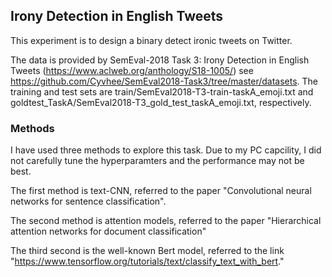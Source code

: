 ## Irony Detection in English Tweets 
This experiment is to design a binary detect ironic tweets on Twitter. 

The data is provided by SemEval-2018 Task 3: Irony Detection in English Tweets (https://www.aclweb.org/anthology/S18-1005/)  see https://github.com/Cyvhee/SemEval2018-Task3/tree/master/datasets. The training and test sets are train/SemEval2018-T3-train-taskA_emoji.txt and goldtest_TaskA/SemEval2018-T3_gold_test_taskA_emoji.txt, respectively.

### Methods
I have used three methods to explore this task. Due to my PC capcility, I did not carefully tune the hyperparamters and the performance may not be best.

The first method is text-CNN, referred to the paper "Convolutional neural networks for sentence classification". 

The second method is attention models, referred to the paper "Hierarchical attention networks for document classification"

The third second is the well-known Bert model, referred to the link "https://www.tensorflow.org/tutorials/text/classify_text_with_bert."



